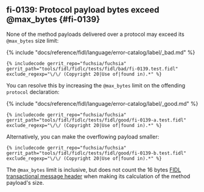 ## fi-0139: Protocol payload bytes exceed @max_bytes {#fi-0139}

None of the method payloads delivered over a protocol may exceed its
`@max_bytes` size limit:

{% include "docs/reference/fidl/language/error-catalog/label/_bad.md" %}

```fidl
{% includecode gerrit_repo="fuchsia/fuchsia" gerrit_path="tools/fidl/fidlc/tests/fidl/bad/fi-0139.test.fidl" exclude_regexp="\/\/ (Copyright 20|Use of|found in).*" %}
```

You can resolve this by increasing the `@max_bytes` limit on the offending
`protocol` declaration:

{% include "docs/reference/fidl/language/error-catalog/label/_good.md" %}

```fidl
{% includecode gerrit_repo="fuchsia/fuchsia" gerrit_path="tools/fidl/fidlc/tests/fidl/good/fi-0139-a.test.fidl" exclude_regexp="\/\/ (Copyright 20|Use of|found in).*" %}
```

Alternatively, you can make the overflowing payload smaller:

```fidl
{% includecode gerrit_repo="fuchsia/fuchsia" gerrit_path="tools/fidl/fidlc/tests/fidl/good/fi-0139-b.test.fidl" exclude_regexp="\/\/ (Copyright 20|Use of|found in).*" %}
```

The `@max_bytes` limit is inclusive, but does not count the 16 bytes [FIDL
transactional message header][0139-header] when making its calculation of the
method payload's size.

[0139-header]: /docs/reference/fidl/language/wire-format/README.md#transactional-messages
